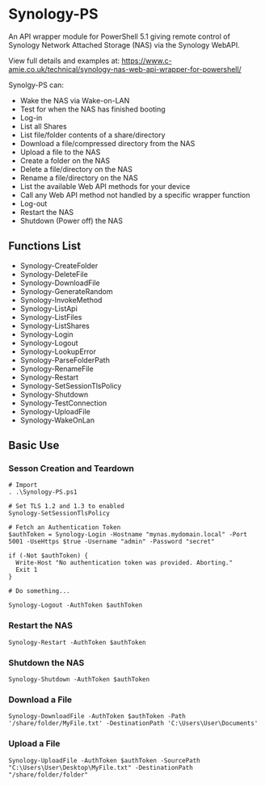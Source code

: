 # Synology-PS
An API wrapper module for PowerShell 5.1 giving remote control of Synology Network Attached Storage (NAS) via the Synology WebAPI.

View full details and examples at:
https://www.c-amie.co.uk/technical/synology-nas-web-api-wrapper-for-powershell/

Synolgy-PS can:
- Wake the NAS via Wake-on-LAN
- Test for when the NAS has finished booting
- Log-in
- List all Shares
- List file/folder contents of a share/directory
- Download a file/compressed directory from the NAS
- Upload a file to the NAS
- Create a folder on the NAS
- Delete a file/directory on the NAS
- Rename a file/directory on the NAS
- List the available Web API methods for your device
- Call any Web API method not handled by a specific wrapper function
- Log-out
- Restart the NAS
- Shutdown (Power off) the NAS

## Functions List
- Synology-CreateFolder
- Synology-DeleteFile
- Synology-DownloadFile
- Synology-GenerateRandom
- Synology-InvokeMethod
- Synology-ListApi
- Synology-ListFiles
- Synology-ListShares
- Synology-Login
- Synology-Logout
- Synology-LookupError
- Synology-ParseFolderPath
- Synology-RenameFile
- Synology-Restart
- Synology-SetSessionTlsPolicy
- Synology-Shutdown
- Synology-TestConnection
- Synology-UploadFile
- Synology-WakeOnLan

## Basic Use

### Sesson Creation and Teardown
```
# Import
. .\Synology-PS.ps1

# Set TLS 1.2 and 1.3 to enabled
Synology-SetSessionTlsPolicy

# Fetch an Authentication Token
$authToken = Synology-Login -Hostname "mynas.mydomain.local" -Port 5001 -UseHttps $true -Username "admin" -Password "secret"

if (-Not $authToken) {
  Write-Host "No authentication token was provided. Aborting."
  Exit 1
}

# Do something... 

Synology-Logout -AuthToken $authToken
```

### Restart the NAS
````
Synology-Restart -AuthToken $authToken
````

### Shutdown the NAS
````
Synology-Shutdown -AuthToken $authToken
````

### Download a File
```
Synology-DownloadFile -AuthToken $authToken -Path '/share/folder/MyFile.txt' -DestinationPath 'C:\Users\User\Documents'
```

### Upload a File
```
Synology-UploadFile -AuthToken $authToken -SourcePath "C:\Users\User\Desktop\MyFile.txt" -DestinationPath "/share/folder/folder"
```
